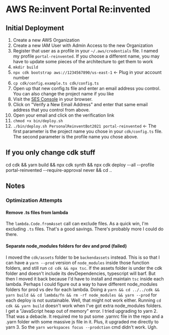 # AWS Re:invent Portal Re:invented

## Initial Deployment

1. Create a new AWS Organization
1. Create a new IAM User with Admin Access to the new Organization
1. Register that user as a profile in your `~/.aws/credentials` file. I named my profile `portal-reinvented`. If you choose a different name, you may have to update some pieces of the architecture to get them to work
1. `mkdir build`
1. `npx cdk bootstrap aws://1234567890/us-east-1` <- Plug in your account number
1. `cp cdk/config.example.ts cdk/config.ts`
1. Open up that new config.ts file and enter an email address you control. You can also change the project name if you like
1. Visit the [SES Console](https://console.aws.amazon.com/ses/home?region=us-east-1#) in your browser.
1. Click on "Verify a New Email Address" and enter that same email address that you control from above.
1. Open your email and click on the verification link
1. `chmod +x bin/deploy.sh`
1. `./bin/deploy.sh PersonalReinventBot2021 portal-reinvented` <- The first parameter is the project name you chose in your `cdk/config.ts` file. The second parameter is the profile name you chose above.

## If you only change cdk stuff

cd cdk && yarn build && npx cdk synth && npx cdk deploy --all --profile portal-reinvented --require-approval never && cd ..

## Notes

### Optimization Attempts

#### Remove .ts files from lambda

The `lambda.Code.fromAsset` call can exclude files. As a quick win, I'm excluding `.ts` files. That's a good savings. There's probably more I could do there.

#### Separate node_modules folders for dev and prod (failed)

I moved the `cdk/assets` folder to be `backendassets` instead. This is so that I can have a `yarn --prod` version of `node_modules` inside those function folders, and still run `cd cdk && npx tsc`. If the assets folder is under the cdk folder and doesn't include its devDependencies, typescript will barf.
But then I moved it back because I'd have to install and maintain `tsc` inside each lambda.
Perhaps I could figure out a way to have different node_modules folders for prod vs dev for each lambda. Doing a `yarn && cd ../../cdk && yarn build && cd lambda/fn && rm -rf node_modules && yarn --prod` for each deploy is not sustainable.
Well, that might not work either. Running `cd cdk && yarn build` doesn't work when I've got extra node_modules folders. I get a "JavaScript heap out of memory" error.
I tried upgrading to yarn 2. That was a debacle. It required me to put some .yarnrc file in the repo and a .yarn folder with some massive js file in it. Plus, it upgraded me directly to yarn 3. So the `yarn workspaces focus --prodction` cmd didn't work. Ugh.
